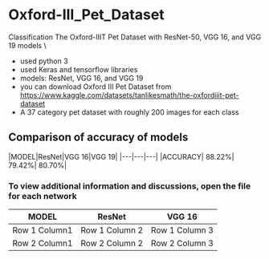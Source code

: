 # Oxford-III_Pet_Dataset
Classification The Oxford-IIIT Pet Dataset with ResNet-50, VGG 16, and VGG 19 models
\
 - used python 3
 - used Keras and tensorflow libraries
 - models: ResNet, VGG 16, and VGG 19
 - you can download Oxford III Pet Dataset from https://www.kaggle.com/datasets/tanlikesmath/the-oxfordiiit-pet-dataset
 - A 37 category pet dataset with roughly 200 images for each class


## Comparison of accuracy of models

|MODEL|ResNet|VGG 16|VGG 19|
|---|---|---|
|ACCURACY| 88.22%| 79.42%| 80.70%|


### To view additional information and discussions, open the file for each network


|MODEL|ResNet|VGG 16|
|---|---|---|
|Row 1 Column1| Row 1 Column 2| Row 1 Column 3|
|Row 2 Column1| Row 2 Column 2| Row 2 Column 3|


